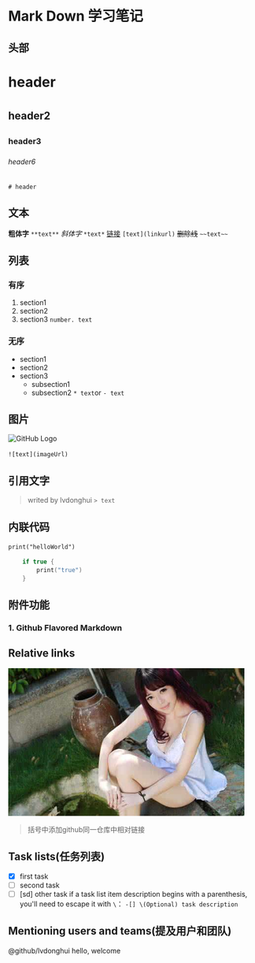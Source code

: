 # Mark Down 学习笔记
## 头部
   # header<h1>
   ## header2<h2>
   ### header3<h3>
   ###### header6<h4>
`# header`   


## 文本
**粗体字** `**text**`
*斜体字* `*text*`
[链接](http://www.baidu.com) `[text](linkurl)`
~~删除线~~ `~~text~~`

## 列表
### 有序
1. section1
2. section2
3. section3
`number. text`

### 无序
* section1
* section2
* section3
  - subsection1
  - subsection2
`* text`or `- text`

## 图片
![GitHub Logo](https://ss0.bdstatic.com/94oJfD_bAAcT8t7mm9GUKT-xh_/timg?image&quality=100&size=b4000_4000&sec=1504172326&di=8fba9898dfe6556eeb80bcf7dd6b64f6&src=http://m.3dmgame.com/uploads/allimg/170812/276_170812203340_1.jpg)

`![text](imageUrl)`

## 引用文字
> writed by lvdonghui
`> text`

## 内联代码
`print("helloWorld")`
```swift
    if true {
        print("true")
    }
```

## 附件功能
### 1. Github Flavored Markdown
## Relative links
![又来一个美女](大美女.jpg)
> 括号中添加github同一仓库中相对链接

## Task lists(任务列表)
-[x] first task
-[ ] second task
-[ ] \[sd] other task
if a task list item description begins with a parenthesis, you'll need to escape it with `\`：
`-[] \(Optional) task description`

## Mentioning users and teams(提及用户和团队)
@github/lvdonghui hello, welcome




   
    





